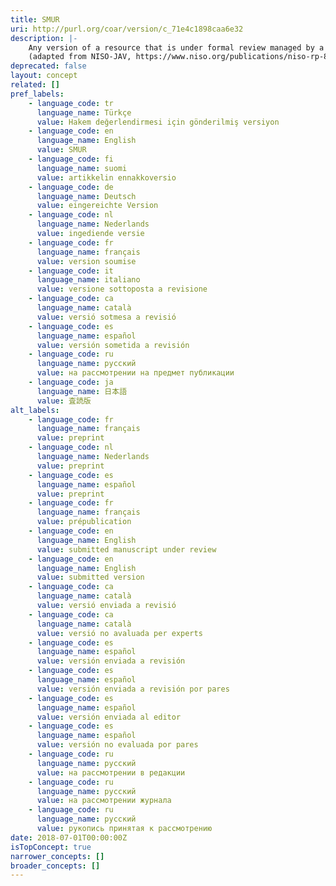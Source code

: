 ```yaml
---
title: SMUR
uri: http://purl.org/coar/version/c_71e4c1898caa6e32
description: |-
    Any version of a resource that is under formal review managed by a socially recognized publishing entity. The entity recognizes its responsibility to provide objective expert review and feedback to the author, and, ultimately, to pass judgment on the fitness of the resource for publication with an “accept” or “reject” decision. May have a version number or date stamp. Content and layout follow publisher’s submission requirements.
    (adapted from NISO-JAV, https://www.niso.org/publications/niso-rp-8-2008-jav)
deprecated: false
layout: concept
related: []
pref_labels:
    - language_code: tr
      language_name: Türkçe
      value: Hakem değerlendirmesi için gönderilmiş versiyon
    - language_code: en
      language_name: English
      value: SMUR
    - language_code: fi
      language_name: suomi
      value: artikkelin ennakkoversio
    - language_code: de
      language_name: Deutsch
      value: eingereichte Version
    - language_code: nl
      language_name: Nederlands
      value: ingediende versie
    - language_code: fr
      language_name: français
      value: version soumise
    - language_code: it
      language_name: italiano
      value: versione sottoposta a revisione
    - language_code: ca
      language_name: català
      value: versió sotmesa a revisió
    - language_code: es
      language_name: español
      value: versión sometida a revisión
    - language_code: ru
      language_name: русский
      value: на рассмотрении на предмет публикации
    - language_code: ja
      language_name: 日本語
      value: 査読版
alt_labels:
    - language_code: fr
      language_name: français
      value: preprint
    - language_code: nl
      language_name: Nederlands
      value: preprint
    - language_code: es
      language_name: español
      value: preprint
    - language_code: fr
      language_name: français
      value: prépublication
    - language_code: en
      language_name: English
      value: submitted manuscript under review
    - language_code: en
      language_name: English
      value: submitted version
    - language_code: ca
      language_name: català
      value: versió enviada a revisió
    - language_code: ca
      language_name: català
      value: versió no avaluada per experts
    - language_code: es
      language_name: español
      value: versión enviada a revisión
    - language_code: es
      language_name: español
      value: versión enviada a revisión por pares
    - language_code: es
      language_name: español
      value: versión enviada al editor
    - language_code: es
      language_name: español
      value: versión no evaluada por pares
    - language_code: ru
      language_name: русский
      value: на рассмотрении в редакции
    - language_code: ru
      language_name: русский
      value: на рассмотрении журнала
    - language_code: ru
      language_name: русский
      value: рукопись принятая к рассмотрению
date: 2018-07-01T00:00:00Z
isTopConcept: true
narrower_concepts: []
broader_concepts: []
---
```


